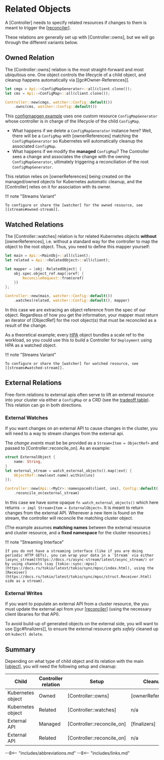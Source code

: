 
# Related Objects

A [Controller] needs to specify related resources if changes to them is meant to trigger the [[reconciler]].

These relations are generally set up with [Controller::owns], but we will go through the different variants below.

## Owned Relation

The [Controller::owns] relation is the most straight-forward and most ubiquitous one. One object controls the lifecycle of a child object, and cleanup happens automatically via [[gc#Owner-References]].

```rust
let cmgs = Api::<ConfigMapGenerator>::all(client.clone());
let cms = Api::<ConfigMap>::all(client.clone());

Controller::new(cmgs, watcher::Config::default())
    .owns(cms, watcher::Config::default())
```

This [configmapgen example](https://github.com/kube-rs/kube/blob/main/examples/configmapgen_controller.rs) uses one custom resource `ConfigMapGenerator` whose controller is in charge of the lifecycle of the child `ConfigMap`.

- What happens if we delete a `ConfigMapGenerator` instance here? Well, there will be a `ConfigMap` with [ownerReferences] matching the `ConfigMapGenerator` so Kubernetes will automatically cleanup the associated `ConfigMap`.
- What happens if we modify the **managed** `ConfigMap`? The Controller sees a change and associates the change with the owning `ConfigMapGenerator`, ultimately triggering a reconciliation of the root `ConfigMapGenerator`.

This relation relies on [ownerReferences] being created on the managed/owned objects for Kubernetes automatic cleanup, and the [Controller] relies on it for association with its owner.

!!! note "Streams Variant"

    To configure or share the [watcher] for the owned resource, see [[streams#owned-stream]].

## Watched Relations

The [Controller::watches] relation is for related Kubernetes objects **without** [ownerReferences], i.e. without a standard way for the controller to map the object to the root object. Thus, you need to define this mapper yourself:

```rust
let main = Api::<MainObj>::all(client);
let related = Api::<RelatedObject>::all(client);

let mapper = |obj: RelatedObject| {
    obj.spec.object_ref.map(|oref| {
        ReconcileRequest::from(oref)
    })
};

Controller::new(main, watcher::Config::default())
    .watches(related, watcher::Config::default(), mapper)
```
<!-- TODO: ReconcileRequest::from sets reason to Unknow, needs a method to set reason, ReconcileReason -> controller::Reason -->

In this case we are extracing an object reference from the spec of our object. Regardless of how you get the information, your mapper must return an iterator of [ObjectRef] for the root object(s) that must be reconciled as a result of the change.

As a theoretical example; every [HPA](https://kubernetes.io/docs/tasks/run-application/horizontal-pod-autoscale/) object bundles a scale ref to the workload, so you could use this to build a Controller for `Deployment` using HPA as a watched object.

!!! note "Streams Variant"

    To configure or share the [watcher] for watched resource, see [[streams#watched-stream]].

## External Relations

Free-form relations to external apis often serve to lift an external resource into your cluster via either a `ConfigMap` or a CRD (see the [tradeoff table](https://kubernetes.io/docs/concepts/extend-kubernetes/api-extension/custom-resources/#should-i-use-a-configmap-or-a-custom-resource)). This relation can go in both directions.

### External Watches
If you want changes on an external API to cause changes in the cluster, you will need to a way to stream changes from the external api.

The _change events_ must be be provided as a `Stream<Item = ObjectRef>` and passed to [Controller::reconcile_on]. As an example:

```rust
struct ExternalObject {
    name: String,
}
let external_stream = watch_external_objects().map(|ext| {
    ObjectRef::new(&ext.name).within(&ns)
});

Controller::new(Api::<MyCr>::namespaced(client, &ns), Config::default())
    .reconcile_on(external_stream)
```

In this case we have some opaque `fn watch_external_objects()` which here returns `-> impl Stream<Item = ExternalObject>`. It is meant to return changes from the external API. Whenever a new item is found on the stream, the controller will reconcile the matching cluster object.

(The example assumes __matching names__ between the external resource and cluster resource, and a __fixed namespace__ for the cluster resources.)

!!! note "Streaming Interface"

    If you do not have a streaming interface (like if you are doing periodic HTTP GETs), you can wrap your data in a `Stream` via either [async_stream](https://docs.rs/async-stream/latest/async_stream/) or by using channels (say [tokio::sync::mpsc](https://docs.rs/tokio/latest/tokio/sync/mpsc/index.html), using the [Receiver](https://docs.rs/tokio/latest/tokio/sync/mpsc/struct.Receiver.html) side as a stream).

### External Writes
If you want to populate an external API from a cluster resource, the you must update the external api from your [[reconciler]] (using the necessary client libraries for that API).

To avoid build-up of generated objects on the external side, you will want to use [[gc#finalizers]], to ensure the external resource gets _safely_ cleaned up on `kubectl delete`.

## Summary

Depending on what type of child object and its relation with the main [[object]], you will need the following setup and cleanup:

| Child              | Controller relation  | Setup                       |  Cleanup          |
| ------------------ | -------------------- | --------------------------- | ----------------- |
| Kubernetes object  | Owned                | [Controller::owns]          | [ownerReferences] |
| Kubernetes object  | Related              | [Controller::watches]       | n/a               |
| External API       | Managed              | [Controller::reconcile_on]  | [finalizers]      |
| External API       | Related              | [Controller::reconcile_on]  | n/a               |

--8<-- "includes/abbreviations.md"
--8<-- "includes/links.md"

[//begin]: # "Autogenerated link references for markdown compatibility"
[reconciler]: reconciler "The Reconciler"
[object]: object "The Object"
[//end]: # "Autogenerated link references"
